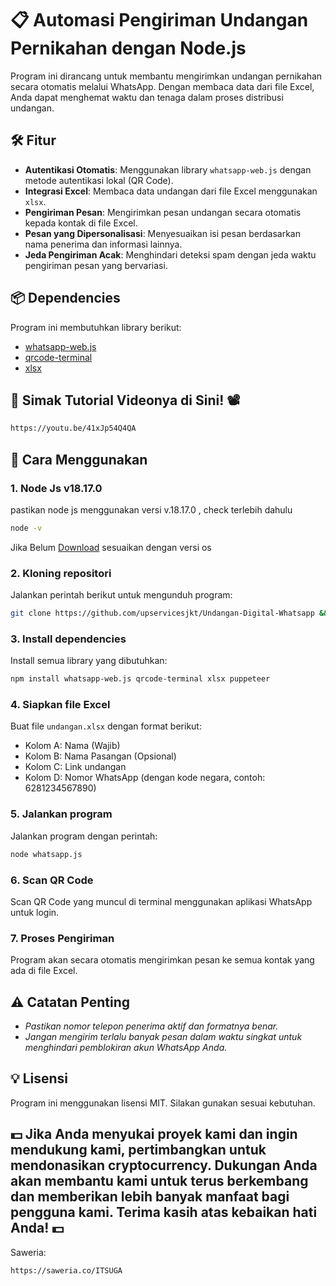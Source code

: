 # 📋 Automasi Pengiriman Undangan Pernikahan dengan Node.js  
Program ini dirancang untuk membantu mengirimkan undangan pernikahan secara otomatis melalui WhatsApp. Dengan membaca data dari file Excel, Anda dapat menghemat waktu dan tenaga dalam proses distribusi undangan.  

## 🛠️ Fitur  
- **Autentikasi Otomatis**: Menggunakan library `whatsapp-web.js` dengan metode autentikasi lokal (QR Code).  
- **Integrasi Excel**: Membaca data undangan dari file Excel menggunakan `xlsx`.  
- **Pengiriman Pesan**: Mengirimkan pesan undangan secara otomatis kepada kontak di file Excel.  
- **Pesan yang Dipersonalisasi**: Menyesuaikan isi pesan berdasarkan nama penerima dan informasi lainnya.  
- **Jeda Pengiriman Acak**: Menghindari deteksi spam dengan jeda waktu pengiriman pesan yang bervariasi.  

## 📦 Dependencies  
Program ini membutuhkan library berikut:  
- [whatsapp-web.js](https://github.com/pedroslopez/whatsapp-web.js)  
- [qrcode-terminal](https://github.com/gtanner/qrcode-terminal)  
- [xlsx](https://github.com/SheetJS/sheetjs)

## 🚀 Simak Tutorial Videonya di Sini! 📽️
```bash
https://youtu.be/41xJp54Q4QA
```

## 🚀 Cara Menggunakan  

### 1. **Node Js v18.17.0** 
pastikan node js menggunakan versi v.18.17.0
, check terlebih dahulu
```bash
node -v
```
Jika Belum [Download](https://nodejs.org/en/blog/release/v18.17.0) sesuaikan dengan versi os

### 2. **Kloning repositori**  
Jalankan perintah berikut untuk mengunduh program:  
```bash
git clone https://github.com/upservicesjkt/Undangan-Digital-Whatsapp && cd Undangan-Digital-Whatsapp
```

### 3. **Install dependencies**
Install semua library yang dibutuhkan:
```bash
npm install whatsapp-web.js qrcode-terminal xlsx puppeteer
```
### 4. **Siapkan file Excel**
Buat file `undangan.xlsx` dengan format berikut:

- Kolom A: Nama (Wajib)
- Kolom B: Nama Pasangan (Opsional)
- Kolom C: Link undangan
- Kolom D: Nomor WhatsApp (dengan kode negara, contoh: 6281234567890)

### 5. **Jalankan program**
Jalankan program dengan perintah:
```bash
node whatsapp.js
```
### 6. **Scan QR Code**
Scan QR Code yang muncul di terminal menggunakan aplikasi WhatsApp untuk login.

### 7. **Proses Pengiriman**
Program akan secara otomatis mengirimkan pesan ke semua kontak yang ada di file Excel.

## ⚠️ Catatan Penting
- *Pastikan nomor telepon penerima aktif dan formatnya benar.*
- *Jangan mengirim terlalu banyak pesan dalam waktu singkat untuk menghindari pemblokiran akun WhatsApp Anda.*
## 💡 Lisensi
Program ini menggunakan lisensi MIT. Silakan gunakan sesuai kebutuhan.

## 💵 Jika Anda menyukai proyek kami dan ingin mendukung kami, pertimbangkan untuk mendonasikan cryptocurrency. Dukungan Anda akan membantu kami untuk terus berkembang dan memberikan lebih banyak manfaat bagi pengguna kami. Terima kasih atas kebaikan hati Anda! 💵
Saweria:
```bash
https://saweria.co/ITSUGA
```
